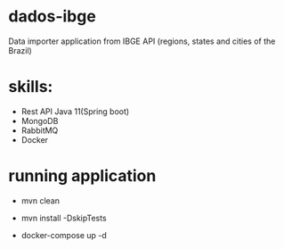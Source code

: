# dados-ibge
Data importer application from IBGE API (regions, states and cities of the Brazil)


# skills:

- Rest API Java 11(Spring boot)
- MongoDB
- RabbitMQ
- Docker

# running application

- mvn clean

- mvn install -DskipTests

- docker-compose up -d


